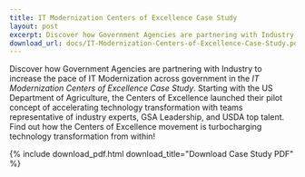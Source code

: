 ```yaml
---
title: IT Modernization Centers of Excellence Case Study
layout: post
excerpt: Discover how Government Agencies are partnering with Industry to increase the pace of IT Modernization across government in the *IT Modernization Centers of Excellence Case Study*.
download_url: docs/IT-Modernization-Centers-of-Excellence-Case-Study.pdf
---
```


Discover how Government Agencies are partnering with Industry to increase the pace of IT Modernization across government in the *IT Modernization Centers of Excellence Case Study*. Starting with the US Department of Agriculture, the Centers of Excellence launched their pilot concept of accelerating technology transformation with teams representative of industry experts, GSA Leadership, and USDA top talent. Find out how the Centers of Excellence movement is turbocharging technology transformation from within!


{% include download_pdf.html download_title="Download Case Study PDF" %}
